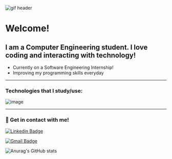 ![gif header](https://media.giphy.com/media/hC4ivYEwCLHCU/giphy.gif)

# Welcome!
## I am a Computer Engineering student. I love coding and interacting with technology!

- Currently on a Software Engineering Internship!
- Improving my programming skills everyday

<hr>

### Technologies that I study/use:

![image](https://img.shields.io/badge/java-%23ED8B00.svg?style=for-the-badge&logo=java&logoColor=white)

<hr>

### :calling: Get in contact with me!

[![Linkedin Badge](https://img.shields.io/badge/-LinkedIn-blue?style=flat-square&logo=Linkedin&logoColor=white&link=https://www.linkedin.com/in/matheusmpeixoto/)](https://www.linkedin.com/in/matheusmpeixoto/)

[![Gmail Badge](https://img.shields.io/badge/-Gmail-c14438?style=flat-square&logo=Gmail&logoColor=white&link=mailto:mmpeixoto5@gmail.com)](mailto:hugodsleite@gmail.com)

![Anurag's GitHub stats](https://github-readme-stats.vercel.app/api?username=etieloguh&show_icons=true&theme=radical)

